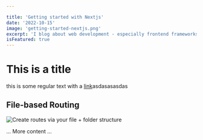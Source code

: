 ```yaml
---

title: 'Getting started with Nextjs'
date: '2022-10-15'
image: 'getting-started-nextjs.png'
excerpt: 'I blog about web development - especially frontend frameworks like Vue or React.'
isFeatured: true
---
```




# This is a title

this is some regular text with a [link](https://www.google.com)asdasasasdas

## File-based Routing

![Create routes via your file + folder structure](/images/posts/getting-started-with-nextjs/nextjs-file-based-routing.png)

... More content ...